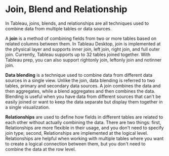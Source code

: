 # Join, Blend and Relationship

In Tableau, joins, blends, and relationships are all techniques used to combine data from multiple tables or data sources.

A **join** is a method of combining fields from two or more tables based on related columns between them. In Tableau Desktop, join is implemented at the physical layer and supports inner join, left join, right join, and full outer join. Currently, Tableau supports up to 32 tables joined together. With Tableau prep, you can also support rightonly join, leftonly join and notinner join.

**Data blending** is a technique used to combine data from different data sources in a single view. Unlike the join, data blending is referred to two tables, primary and secondary data sources. A join combines the data and then aggregates, while a blend aggregates and then combines the data. Blending is useful when you have data from different sources that can't be easily joined or want to keep the data separate but display them together in a single visualization.

**Relationships** are used to define how fields in different tables are related to each other without actually combining the data. There are two things: first, Relationships are more flexible in their usage, and you don't need to specify join type; second, Relationships are implemented at the logical level. Relationships are helpful when working with multiple tables where you want to create a logical connection between them, but you don't need to combine the data at the row level.
